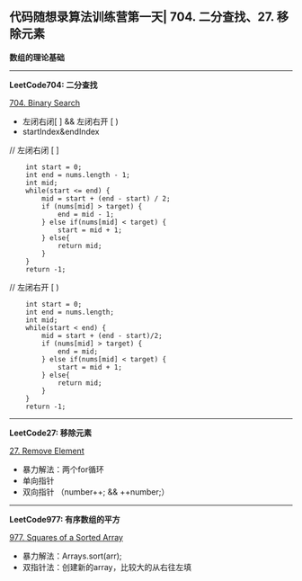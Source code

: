 ## **代码随想录算法训练营第一天| 704. 二分查找、27. 移除元素**
**数组的理论基础**
<hr/>

**LeetCode704: 二分查找** 

[704. Binary Search](https://leetcode.cn/problems/binary-search/description/)
- 左闭右闭[ ] && 左闭右开 [  )
- startIndex&endIndex

// 左闭右闭 [ ]

        int start = 0;
        int end = nums.length - 1;
        int mid;
        while(start <= end) {
            mid = start + (end - start) / 2;
            if (nums[mid] > target) {
                end = mid - 1;
            } else if(nums[mid] < target) {
                start = mid + 1;
            } else{
                return mid;
            }
        }
        return -1;

// 左闭右开 [ )

        int start = 0;
        int end = nums.length;
        int mid;
        while(start < end) { 
            mid = start + (end - start)/2;
            if (nums[mid] > target) {
                end = mid;
            } else if(nums[mid] < target) {
                start = mid + 1;
            } else{
                return mid;
            }
        }
        return -1;


<hr/>

**LeetCode27: 移除元素**

[27. Remove Element](https://leetcode.cn/problems/remove-element/description/)

- 暴力解法：两个for循环
- 单向指针
- 双向指针 （number++; && ++number;）
<hr/>

**LeetCode977: 有序数组的平方**

[977. Squares of a Sorted Array](https://leetcode.cn/problems/squares-of-a-sorted-array/description/)

- 暴力解法：Arrays.sort(arr);
- 双指针法：创建新的array，比较大的从右往左填


